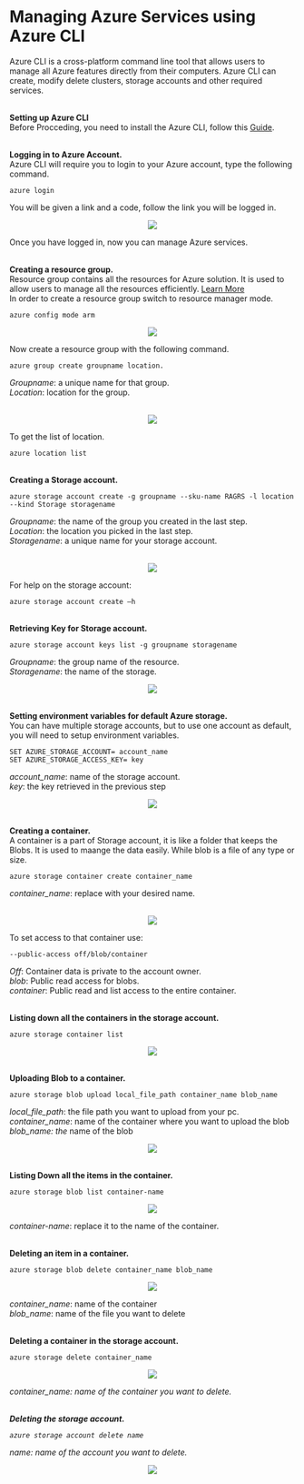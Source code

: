 <h1><b>Managing Azure Services using Azure CLI</b></h1>
Azure CLI is a cross-platform command line tool that allows users to manage all Azure features directly from their computers. Azure CLI can create, modify delete clusters, storage accounts and other required services.<br />

<br /><b>Setting up Azure CLI</b><br />
Before Procceding, you need to install the Azure CLI, follow this <a href="https://docs.microsoft.com/en-us/azure/xplat-cli-install" target="_blank">Guide</a>.<br />


<br /><b>Logging in to Azure Account.</b><br />
Azure CLI will require you to login to your Azure account, type the following command.
```
azure login
```
You will be given a link and a code, follow the link you will be logged in.

<p align="center"><img src="Media/1.png?raw=true"></p>

Once you have logged in, now you can manage Azure services.


<br /><b>Creating a resource group.</b><br />
Resource group contains all the resources for Azure solution. It is used to allow users to manage all the resources efficiently. <a href="https://docs.microsoft.com/en-us/azure/azure-resource-manager/resource-group-overview" target="_blank">Learn More</a>
<br />
In order to create a resource group switch to resource manager mode.
```
azure config mode arm
```

<p align="center"><img src="Media/20.png?raw=true"></p>

Now create a resource group with the following command.
```
azure group create groupname location.
```
<i>Groupname</i>: a unique name for that group.<br />
<i>Location</i>: location for the group. <br /><br />

<p align="center"><img src="Media/3.png?raw=true"></p>

To get the list of location.<br />
```
azure location list
```

<br /><b>Creating a Storage account.</b><br />
```
azure storage account create -g groupname --sku-name RAGRS -l location --kind Storage storagename
```
<i>Groupname</i>: the name of the group you created in the last step.<br />
<i>Location</i>: the location you picked in the last step.<br />
<i>Storagename</i>: a unique name for your storage account.<br /><br />

<p align="center"><img src="Media/4.png?raw=true"></p>

For help on the storage account:
```
azure storage account create –h
```

<br /><b>Retrieving Key for Storage account.</b><br />
```
azure storage account keys list -g groupname storagename
```
<i>Groupname</i>: the group name of the resource.<br />
<i>Storagename</i>: the name of the storage.<br />

<p align="center"><img src="Media/5b.png?raw=true"></p>

<br /><b>Setting environment variables for default Azure storage.</b><br />
You can have multiple storage accounts, but to use one account as default, you will need to setup environment variables.<br />
```
SET AZURE_STORAGE_ACCOUNT= account_name
SET AZURE_STORAGE_ACCESS_KEY= key
```

<i>account_name</i>: name of the storage account.<br />
<i>key</i>: the key retrieved in the previous step<br />

<p align="center"><img src="Media/5a.png?raw=true"></p>


<br /><b>Creating a container. </b><br />
A container is a part of Storage account, it is like a folder that keeps the Blobs. It is used to maange the data easily. While blob is a file of any type or size.<br />
```
azure storage container create container_name
```
<i>container_name</i>: replace with your desired name.<br /><br />

<p align="center"><img src="Media/6.png?raw=true"></p>

To set access to that container use:<br />

```
--public-access off/blob/container
```
<i>Off</i>: Container data is private to the account owner.<br />
<i>blob</i>: Public read access for blobs.<br />
<i>container</i>: Public read and list access to the entire container.<br />

<br /><b>Listing down all the containers in the storage account.</b><br />
```
azure storage container list
```

<p align="center"><img src="Media/7.png?raw=true"></p>

<br /><b>Uploading Blob to a container.</b><br />
```
azure storage blob upload local_file_path container_name blob_name
```
<i>local_file_path</i>: the file path you want to upload from your pc.<br />
<i>container_name</i>: name of the container where you want to upload the blob<br />
<i>blob_name: the</i> name of the blob<br />

<p align="center"><img src="Media/8.png?raw=true"></p>

<br /><b>Listing Down all the items in the container.</b><br />
```
azure storage blob list container-name
```

<p align="center"><img src="Media/9.png?raw=true"></p>

<i>container-name</i>: replace it to the name of the container.

<br /><b>Deleting an item in a container.</b><br />
```
azure storage blob delete container_name blob_name
```

<p align="center"><img src="Media/10.png?raw=true"></p>

<i>container_name</i>: name of the container <br />
<i>blob_name</i>: name of the file you want to delete <br />

<br /><b>Deleting a container in the storage account.</b><br />
```
azure storage delete container_name
```

<p align="center"><img src="Media/11.png?raw=true"></p>

<i>container_name: name of the container you want to delete.

<br /><b>Deleting the storage account.</b><br />
```
azure storage account delete name
```
<i>name</i>: name of the account you want to delete.

<p align="center"><img src="Media/12.png?raw=true"></p>
